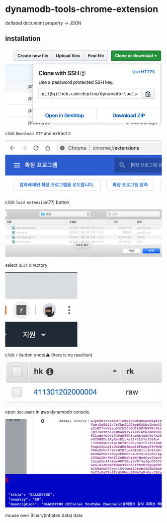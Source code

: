 # dynamodb-tools-chrome-extension

deflated document property -> JSON

## installation

![](download.png)

click `Download ZIP` and extract it

![](chrome.png)

click `load extension`(??) button

![](install.png)

select `dist` directory

![](activation.png)  

click `r` button once(⚠️ there is no reaction)

![](document.png)

open `document` in aws dynamodb console

![](dynamodb-tools.png)

mouse over Binary(inflated data) data


